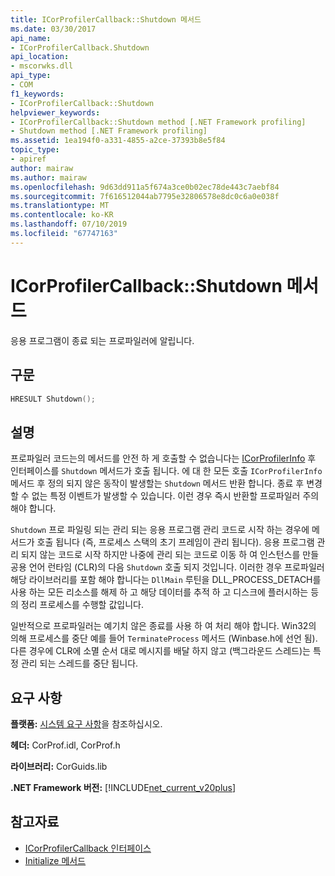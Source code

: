 ```yaml
---
title: ICorProfilerCallback::Shutdown 메서드
ms.date: 03/30/2017
api_name:
- ICorProfilerCallback.Shutdown
api_location:
- mscorwks.dll
api_type:
- COM
f1_keywords:
- ICorProfilerCallback::Shutdown
helpviewer_keywords:
- ICorProfilerCallback::Shutdown method [.NET Framework profiling]
- Shutdown method [.NET Framework profiling]
ms.assetid: 1ea194f0-a331-4855-a2ce-37393b8e5f84
topic_type:
- apiref
author: mairaw
ms.author: mairaw
ms.openlocfilehash: 9d63dd911a5f674a3ce0b02ec78de443c7aebf84
ms.sourcegitcommit: 7f616512044ab7795e32806578e8dc0c6a0e038f
ms.translationtype: MT
ms.contentlocale: ko-KR
ms.lasthandoff: 07/10/2019
ms.locfileid: "67747163"
---
```

# <a name="icorprofilercallbackshutdown-method"></a>ICorProfilerCallback::Shutdown 메서드
응용 프로그램이 종료 되는 프로파일러에 알립니다.  
  
## <a name="syntax"></a>구문  
  
```cpp  
HRESULT Shutdown();  
```  
  
## <a name="remarks"></a>설명  
 프로파일러 코드는의 메서드를 안전 하 게 호출할 수 없습니다는 [ICorProfilerInfo](../../../../docs/framework/unmanaged-api/profiling/icorprofilerinfo-interface.md) 후 인터페이스를 `Shutdown` 메서드가 호출 됩니다. 에 대 한 모든 호출 `ICorProfilerInfo` 메서드 후 정의 되지 않은 동작이 발생할는 `Shutdown` 메서드 반환 합니다. 종료 후 변경할 수 없는 특정 이벤트가 발생할 수 있습니다. 이런 경우 즉시 반환할 프로파일러 주의 해야 합니다.  
  
 `Shutdown` 프로 파일링 되는 관리 되는 응용 프로그램 관리 코드로 시작 하는 경우에 메서드가 호출 됩니다 (즉, 프로세스 스택의 초기 프레임이 관리 됩니다). 응용 프로그램 관리 되지 않는 코드로 시작 하지만 나중에 관리 되는 코드로 이동 하 여 인스턴스를 만들 공용 언어 런타임 (CLR)의 다음 `Shutdown` 호출 되지 것입니다. 이러한 경우 프로파일러 해당 라이브러리를 포함 해야 합니다는 `DllMain` 루틴을 DLL_PROCESS_DETACH를 사용 하는 모든 리소스를 해제 하 고 해당 데이터를 추적 하 고 디스크에 플러시하는 등의 정리 프로세스를 수행할 값입니다.  
  
 일반적으로 프로파일러는 예기치 않은 종료를 사용 하 여 처리 해야 합니다. Win32의 의해 프로세스를 중단 예를 들어 `TerminateProcess` 메서드 (Winbase.h에 선언 됨). 다른 경우에 CLR에 소멸 순서 대로 메시지를 배달 하지 않고 (백그라운드 스레드)는 특정 관리 되는 스레드를 중단 됩니다.  
  
## <a name="requirements"></a>요구 사항  
 **플랫폼:** [시스템 요구 사항](../../../../docs/framework/get-started/system-requirements.md)을 참조하십시오.  
  
 **헤더:** CorProf.idl, CorProf.h  
  
 **라이브러리:** CorGuids.lib  
  
 **.NET Framework 버전:** [!INCLUDE[net_current_v20plus](../../../../includes/net-current-v20plus-md.md)]  
  
## <a name="see-also"></a>참고자료

- [ICorProfilerCallback 인터페이스](../../../../docs/framework/unmanaged-api/profiling/icorprofilercallback-interface.md)
- [Initialize 메서드](../../../../docs/framework/unmanaged-api/profiling/icorprofilercallback-initialize-method.md)
